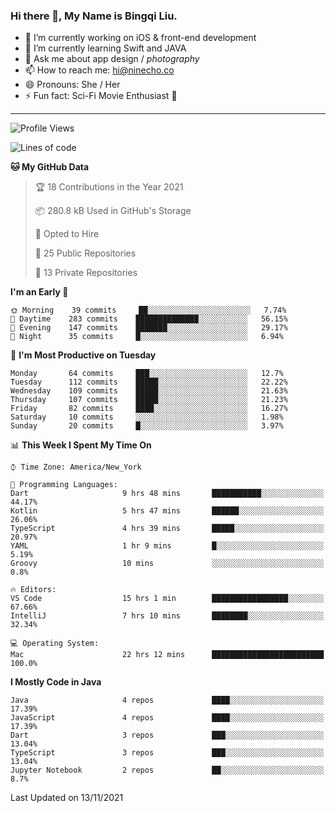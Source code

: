 ### Hi there 👋, My Name is Bingqi Liu.

- 🔭 I’m currently working on iOS & front-end development
- 🌱 I’m currently learning Swift and JAVA
- 💬 Ask me about app design / *photography*
- 📫 How to reach me: hi@ninecho.co
- 😄 Pronouns: She / Her
- ⚡ Fun fact: Sci-Fi Movie Enthusiast 🚀

---

<!--START_SECTION:waka-->
![Profile Views](http://img.shields.io/badge/Profile%20Views-0-blue)

![Lines of code](https://img.shields.io/badge/From%20Hello%20World%20I%27ve%20Written-3.1%20million%20lines%20of%20code-blue)

**🐱 My GitHub Data** 

> 🏆 18 Contributions in the Year 2021
 > 
> 📦 280.8 kB Used in GitHub's Storage 
 > 
> 💼 Opted to Hire
 > 
> 📜 25 Public Repositories 
 > 
> 🔑 13 Private Repositories  
 > 
**I'm an Early 🐤** 

```text
🌞 Morning    39 commits     ██░░░░░░░░░░░░░░░░░░░░░░░   7.74% 
🌆 Daytime    283 commits    ██████████████░░░░░░░░░░░   56.15% 
🌃 Evening    147 commits    ███████░░░░░░░░░░░░░░░░░░   29.17% 
🌙 Night      35 commits     █░░░░░░░░░░░░░░░░░░░░░░░░   6.94%

```
📅 **I'm Most Productive on Tuesday** 

```text
Monday       64 commits     ███░░░░░░░░░░░░░░░░░░░░░░   12.7% 
Tuesday      112 commits    █████░░░░░░░░░░░░░░░░░░░░   22.22% 
Wednesday    109 commits    █████░░░░░░░░░░░░░░░░░░░░   21.63% 
Thursday     107 commits    █████░░░░░░░░░░░░░░░░░░░░   21.23% 
Friday       82 commits     ████░░░░░░░░░░░░░░░░░░░░░   16.27% 
Saturday     10 commits     ░░░░░░░░░░░░░░░░░░░░░░░░░   1.98% 
Sunday       20 commits     █░░░░░░░░░░░░░░░░░░░░░░░░   3.97%

```


📊 **This Week I Spent My Time On** 

```text
⌚︎ Time Zone: America/New_York

💬 Programming Languages: 
Dart                     9 hrs 48 mins       ███████████░░░░░░░░░░░░░░   44.17% 
Kotlin                   5 hrs 47 mins       ██████░░░░░░░░░░░░░░░░░░░   26.06% 
TypeScript               4 hrs 39 mins       █████░░░░░░░░░░░░░░░░░░░░   20.97% 
YAML                     1 hr 9 mins         █░░░░░░░░░░░░░░░░░░░░░░░░   5.19% 
Groovy                   10 mins             ░░░░░░░░░░░░░░░░░░░░░░░░░   0.8%

🔥 Editors: 
VS Code                  15 hrs 1 min        █████████████████░░░░░░░░   67.66% 
IntelliJ                 7 hrs 10 mins       ████████░░░░░░░░░░░░░░░░░   32.34%

💻 Operating System: 
Mac                      22 hrs 12 mins      █████████████████████████   100.0%

```

**I Mostly Code in Java** 

```text
Java                     4 repos             ████░░░░░░░░░░░░░░░░░░░░░   17.39% 
JavaScript               4 repos             ████░░░░░░░░░░░░░░░░░░░░░   17.39% 
Dart                     3 repos             ███░░░░░░░░░░░░░░░░░░░░░░   13.04% 
TypeScript               3 repos             ███░░░░░░░░░░░░░░░░░░░░░░   13.04% 
Jupyter Notebook         2 repos             ██░░░░░░░░░░░░░░░░░░░░░░░   8.7%

```



 Last Updated on 13/11/2021
<!--END_SECTION:waka-->
